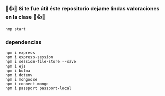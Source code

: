 ### 💓👍💓 Si te fue útil éste repositorio dejame lindas valoraciones en la clase 💓👍💓

```
nmp start
```

### dependencias

```
npm i express
npm i express-session
npm i session-file-store --save
npm i ejs
npm i bulma
npm i dotenv
npm i mongoose
npm i connect-mongo
npm i passport passport-local
```
